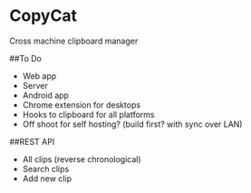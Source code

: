 # CopyCat
Cross machine clipboard manager

##To Do
+ Web app
+ Server
+ Android app
+ Chrome extension for desktops
+ Hooks to clipboard for all platforms
+ Off shoot for self hosting? (build first? with sync over LAN)

##REST API
+ All clips (reverse chronological)
+ Search clips
+ Add new clip
